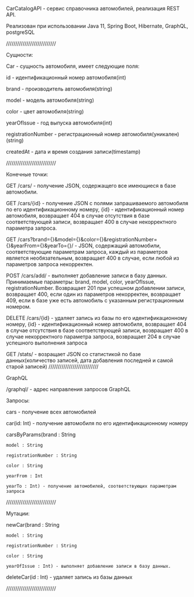 CarCatalogAPI - сервис справочника автомобилей, реализация REST API.

Реализован при использовании Java 11, Spring Boot, Hibernate, GraphQL, postgreSQL

///////////////////////////

Сущности:

Car - сущность автомобиля, имеет следующие поля:

id - идентификационный номер автомобиля(int)

brand - производитель автомобиля(string)

model - модель автомобиля(string)

color - цвет автомобиля(string)

yearOfIssue - год выпуска автомобиля(int)

registrationNumber - регистрационный номер автомобиля(уникален)(string)

createdAt - дата и время создания записи(timestamp)

///////////////////////////

Конечные точки:

GET /cars/ - получение JSON, содержащего все имеющиеся в базе автомобили.


GET /cars/{id} - получение JSON с полями запрашиваемого автомобиля по его идентификационному номеру, 
{id} - идентификационный номер автомобиля, 
возвращает 404 в случае отсутствия в базе соответствующей записи, 
возвращает 400 в случае некорректного параметра запроса.


GET /cars?brand={}&model={}&color={}&registrationNumber={}&yearFrom={}&yearTo={}/ - JSON, содержащий автомобили, соответствующие параметрам запроса, 
каждый из параметров является необязательным, 
возвращает 400 в случае, если любой из параметров запроса некорректен.


POST /cars/add/ - выполняет добавление записи в базу данных. 
Принимаемые параметры: brand, model, color, yearOfIssue, registrationNumber. 
Возвращает 201 при успешном добавлении записи, 
возвращает 400, если один из параметров некорректен, 
возвращает 409, если в базе уже есть автомобиль с указанным регистрационным номером.


DELETE /cars/{id} - удаляет запись из базы по его идентификационному номеру,
{id} - идентификационный номер автомобиля, 
возвращает 404 в случае отсутствия в базе соответствующей записи, 
возвращает 400 в случае некорректного параметра запроса,
возвращает 204 в случае успешного выполнения запроса


GET /stats/ - возращает JSON со статистикой по базе данных(количество записей, дата добавления последней и самой старой записей)
///////////////////////////

GraphQL

/graphql/ - адрес направления запросов GraphQL


Запросы:

cars - получение всех автомобилей

car(id: Int) - получение автомобиля по его идентификационному номеру

carsByParams(brand : String
    	
	model : String
    	
	registrationNumber : String
    	
	color : String
    	
	yearFrom : Int
	
	yearTo : Int) - получение автомобилей, соответствующих параметрам запроса
	
///////////////////////////

Мутации:

newCar(brand : String
	
	model : String
	
	registrationNumber : String
	
	color : String
	
	yearOfIssue : Int) - выполняет добавление записи в базу данных. 

deleteCar(id : Int) - удаляет запись из базы данных

///////////////////////////
